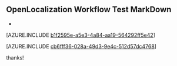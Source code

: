 ## OpenLocalization Workflow Test MarkDown
* 

[AZURE.INCLUDE [b1f2595e-a5e3-4a84-aa19-564292ff5e42](calleeMd1.md)]



[AZURE.INCLUDE [cb6fff36-028a-49d3-9e4c-512d57dc4768](calleeMd2.md)]

 
thanks!